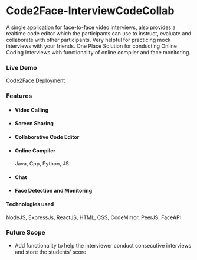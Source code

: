 # Code2Face-InterviewCodeCollab
A single application for face-to-face video interviews, also provides a realtime code editor which the participants can use to instruct, evaluate and collaborate with other participants. Very helpful for practicing mock interviews with your friends. 
One Place Solution for conducting Online Coding Interviews with functionality of online compiler and face monitoring.

### Live Demo
[Code2Face Deployment](https://code2face.onrender.com/)

### Features
<!-- - <img src='/code2face/public/demo.jpg' /> -->
<!-- attach screen shots here -->
- #### Video Calling
- #### Screen Sharing
- #### Collaborative Code Editor
- #### Online Compiler
    Java, Cpp, Python, JS
- #### Chat
- #### Face Detection and Monitoring

#### Technologies used
NodeJS, ExpressJs, ReactJS, HTML, CSS, CodeMirror, PeerJS, FaceAPI

### Future Scope
- Add functionality to help the interviewer conduct consecutive interviews and store the students' score

